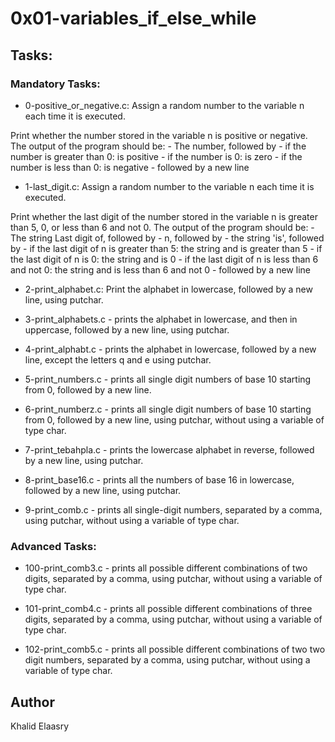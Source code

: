 # 0x01-variables_if_else_while

## Tasks:
### Mandatory Tasks:
* 0-positive_or_negative.c: Assign a random number to the variable n each time it is executed.

Print whether the number stored in the variable n is positive or negative.
The output of the program should be: - The number, followed by - if the number is greater than 0: is positive - if the number is 0: is zero - if the number is less than 0: is negative - followed by a new line
* 1-last_digit.c: Assign a random number to the variable n each time it is executed.

Print whether the last digit of the number stored in the variable n is greater than 5, 0, or less than 6 and not 0.
The output of the program should be: - The string Last digit of, followed by - n, followed by - the string 'is', followed by - if the last digit of n is greater than 5: the string and is greater than 5 - if the last digit of n is 0: the string and is 0 - if the last digit of n is less than 6 and not 0: the string and is less than 6 and not 0 - followed by a new line
* 2-print_alphabet.c: Print the alphabet in lowercase, followed by a new line, using putchar.

* 3-print_alphabets.c - prints the alphabet in lowercase, and then in uppercase, followed by a new line, using putchar.

* 4-print_alphabt.c - prints the alphabet in lowercase, followed by a new line, except the letters q and e using putchar.

* 5-print_numbers.c - prints all single digit numbers of base 10 starting from 0, followed by a new line.

* 6-print_numberz.c - prints all single digit numbers of base 10 starting from 0, followed by a new line, using putchar, without using a variable of type char.

* 7-print_tebahpla.c - prints the lowercase alphabet in reverse, followed by a new line, using putchar.

* 8-print_base16.c - prints all the numbers of base 16 in lowercase, followed by a new line, using putchar.

* 9-print_comb.c - prints all single-digit numbers, separated by a comma, using putchar, without using a variable of type char.

### Advanced Tasks:
* 100-print_comb3.c - prints all possible different combinations of two digits, separated by a comma, using putchar, without using a variable of type char.

* 101-print_comb4.c - prints all possible different combinations of three digits, separated by a comma, using putchar, without using a variable of type char.

* 102-print_comb5.c - prints all possible different combinations of two two digit numbers, separated by a comma, using putchar, without using a variable of type char.

## Author

Khalid Elaasry
